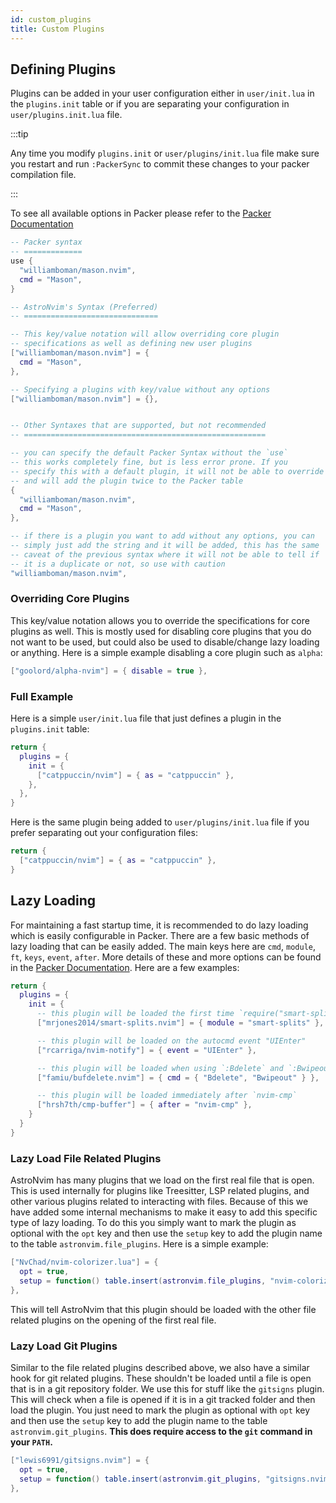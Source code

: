 ```yaml
---
id: custom_plugins
title: Custom Plugins
---
```


## Defining Plugins

Plugins can be added in your user configuration either in `user/init.lua` in the `plugins.init` table or if you are separating your configuration in `user/plugins.init.lua` file.

:::tip

Any time you modify `plugins.init` or `user/plugins/init.lua` file make sure you restart and run `:PackerSync` to commit these changes to your packer compilation file.

:::

To see all available options in Packer please refer to the [Packer Documentation](https://github.com/wbthomason/packer.nvim#specifying-plugins)

```lua
-- Packer syntax
-- =============
use {
  "williamboman/mason.nvim",
  cmd = "Mason",
}

-- AstroNvim's Syntax (Preferred)
-- ==============================

-- This key/value notation will allow overriding core plugin
-- specifications as well as defining new user plugins
["williamboman/mason.nvim"] = {
  cmd = "Mason",
},

-- Specifying a plugins with key/value without any options
["williamboman/mason.nvim"] = {},


-- Other Syntaxes that are supported, but not recommended
-- ======================================================

-- you can specify the default Packer Syntax without the `use`
-- this works completely fine, but is less error prone. If you
-- specify this with a default plugin, it will not be able to override
-- and will add the plugin twice to the Packer table
{
  "williamboman/mason.nvim",
  cmd = "Mason",
},

-- if there is a plugin you want to add without any options, you can
-- simply just add the string and it will be added, this has the same
-- caveat of the previous syntax where it will not be able to tell if
-- it is a duplicate or not, so use with caution
"williamboman/mason.nvim",
```

### Overriding Core Plugins

This key/value notation allows you to override the specifications for core plugins as well. This is mostly used for disabling core plugins that you do not want to be used, but could also be used to disable/change lazy loading or anything. Here is a simple example disabling a core plugin such as `alpha`:

```lua
["goolord/alpha-nvim"] = { disable = true },
```

### Full Example

Here is a simple `user/init.lua` file that just defines a plugin in the `plugins.init` table:

```lua
return {
  plugins = {
    init = {
      ["catppuccin/nvim"] = { as = "catppuccin" },
    },
  },
}
```

Here is the same plugin being added to `user/plugins/init.lua` file if you prefer separating out your configuration files:

```lua
return {
  ["catppuccin/nvim"] = { as = "catppuccin" },
}
```

## Lazy Loading

For maintaining a fast startup time, it is recommended to do lazy loading which is easily configurable in Packer. There are a few basic methods of lazy loading that can be easily added. The main keys here are `cmd`, `module`, `ft`, `keys`, `event`, `after`. More details of these and more options can be found in the [Packer Documentation](https://github.com/wbthomason/packer.nvim#specifying-plugins). Here are a few examples:

```lua
return {
  plugins = {
    init = {
      -- this plugin will be loaded the first time `require("smart-splits")` is run
      ["mrjones2014/smart-splits.nvim"] = { module = "smart-splits" },

      -- this plugin will be loaded on the autocmd event "UIEnter"
      ["rcarriga/nvim-notify"] = { event = "UIEnter" },

      -- this plugin will be loaded when using `:Bdelete` and `:Bwipeout`
      ["famiu/bufdelete.nvim"] = { cmd = { "Bdelete", "Bwipeout" } },

      -- this plugin will be loaded immediately after `nvim-cmp`
      ["hrsh7th/cmp-buffer"] = { after = "nvim-cmp" },
    }
  }
}
```

### Lazy Load File Related Plugins

AstroNvim has many plugins that we load on the first real file that is open. This is used internally for plugins like Treesitter, LSP related plugins, and other various plugins related to interacting with files. Because of this we have added some internal mechanisms to make it easy to add this specific type of lazy loading. To do this you simply want to mark the plugin as optional with the `opt` key and then use the `setup` key to add the plugin name to the table `astronvim.file_plugins`. Here is a simple example:

```lua
["NvChad/nvim-colorizer.lua"] = {
  opt = true,
  setup = function() table.insert(astronvim.file_plugins, "nvim-colorizer.lua") end,
},

```

This will tell AstroNvim that this plugin should be loaded with the other file related plugins on the opening of the first real file.

### Lazy Load Git Plugins

Similar to the file related plugins described above, we also have a similar hook for git related plugins. These shouldn't be loaded until a file is open that is in a git repository folder. We use this for stuff like the `gitsigns` plugin. This will check when a file is opened if it is in a git tracked folder and then load the plugin. You just need to mark the plugin as optional with `opt` key and then use the `setup` key to add the plugin name to the table `astronvim.git_plugins`. **This does require access to the `git` command in your `PATH`.**

```lua
["lewis6991/gitsigns.nvim"] = {
  opt = true,
  setup = function() table.insert(astronvim.git_plugins, "gitsigns.nvim") end,
},
```
